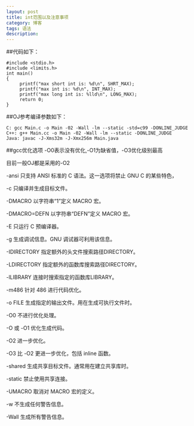 ```yaml
---
layout: post
title: int范围以及注意事项
category: 博客
tags: 语法
description: 
---
```

##代码如下：

    #include <stdio.h>
    #include <limits.h>
    int main()
    {
         printf("max short int is: %d\n", SHRT_MAX);
         printf("max int is: %d\n", INT_MAX);
         printf("max long int is: %lld\n", LONG_MAX);
         return 0;
    }

##OJ参考编译参数如下：

    C: gcc Main.c -o Main -02 -Wall -lm --static -std=c99 -DONLINE_JUDGE
    C++: g++ Main.cc -o Main -02 -Wall -lm --static -DONLINE_JUDGE
    Java: javac -J-Xms32m -J-Xmx256m Main.java
    
##gcc优化选项
-O0表示没有优化,-O1为缺省值，-O3优化级别最高

目前一般OJ都是采用的-O2

-ansi 只支持 ANSI 标准的 C 语法。这一选项将禁止 GNU C 的某些特色， 

-c 只编译并生成目标文件。 

-DMACRO 以字符串“1”定义 MACRO 宏。 

-DMACRO=DEFN 以字符串“DEFN”定义 MACRO 宏。 

-E 只运行 C 预编译器。 

-g 生成调试信息。GNU 调试器可利用该信息。 

-IDIRECTORY 指定额外的头文件搜索路径DIRECTORY。 

-LDIRECTORY 指定额外的函数库搜索路径DIRECTORY。 

-lLIBRARY 连接时搜索指定的函数库LIBRARY。 

-m486 针对 486 进行代码优化。 

-o FILE 生成指定的输出文件。用在生成可执行文件时。 

-O0 不进行优化处理。 

-O 或 -O1 优化生成代码。 

-O2 进一步优化。 

-O3 比 -O2 更进一步优化，包括 inline 函数。 

-shared 生成共享目标文件。通常用在建立共享库时。 

-static 禁止使用共享连接。 

-UMACRO 取消对 MACRO 宏的定义。 

-w 不生成任何警告信息。 

-Wall 生成所有警告信息。